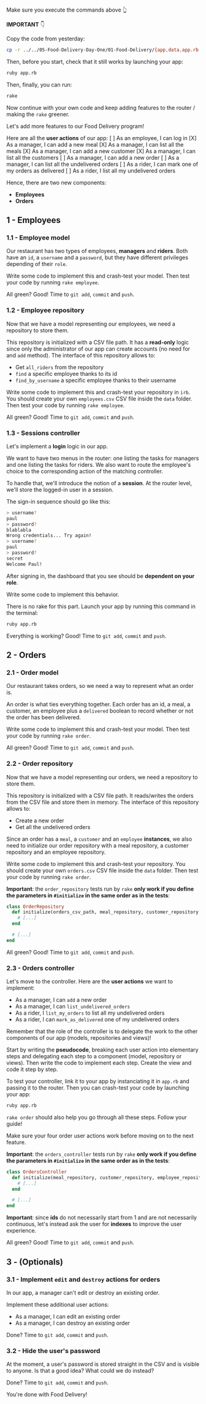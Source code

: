 Make sure you execute the commands above 👆

**IMPORTANT** 👇

Copy the code from yesterday:

```bash
cp -r ../../05-Food-Delivery-Day-One/01-Food-Delivery/{app,data,app.rb,router.rb} . # trailing dot is important
```

Then, before you start, check that it still works by launching your app:

```bash
ruby app.rb
```

Then, finally, you can run:

```bash
rake
```

Now continue with your own code and keep adding features to the router / making the `rake` greener.

Let's add more features to our Food Delivery program!

Here are all the **user actions** of our app:
[ ] As an employee, I can log in
[X] As a manager, I can add a new meal
[X] As a manager, I can list all the meals
[X] As a manager, I can add a new customer
[X] As a manager, I can list all the customers
[ ] As a manager, I can add a new order
[ ] As a manager, I can list all the undelivered orders
[ ] As a rider, I can mark one of my orders as delivered
[ ] As a rider, I list all my undelivered orders

Hence, there are two new components:
- **Employees**
- **Orders**

## 1 - Employees

### 1.1 - Employee model

Our restaurant has two types of employees, **managers** and **riders**. Both have an `id`, a `username` and a `password`, but they have different privileges depending of their `role`.

Write some code to implement this and crash-test your model. Then test your code by running `rake employee`.

All green? Good! Time to `git add`, `commit` and `push`.

### 1.2 - Employee repository

Now that we have a model representing our employees, we need a repository to store them.

This repository is initialized with a CSV file path. It has a **read-only** logic since only the administrator of our app can create accounts (no need for and `add` method). The interface of this repository allows to:
- Get `all_riders` from the repository
- `find` a specific employee thanks to its id
- `find_by_username` a specific employee thanks to their username

Write some code to implement this and crash-test your repository in `irb`. You should create your own `employees.csv` CSV file inside the `data` folder. Then test your code by running `rake employee`.

All green? Good! Time to `git add`, `commit` and `push`.

### 1.3 - Sessions controller

Let's implement a **login** logic in our app.

We want to have two menus in the router: one listing the tasks for managers and one listing the tasks for riders. We also want to route the employee's choice to the corresponding action of the matching controller.

To handle that, we'll introduce the notion of a **session**. At the router level, we'll store the logged-in user in a session.

The sign-in sequence should go like this:

```bash
> username?
paul
> password?
blablabla
Wrong credentials... Try again!
> username?
paul
> password?
secret
Welcome Paul!
```

After signing in, the dashboard that you see should be **dependent on your role**.

Write some code to implement this behavior.

There is no rake for this part. Launch your app by running this command in the terminal:

```bash
ruby app.rb
```

Everything is working? Good! Time to `git add`, `commit` and `push`.

## 2 - Orders

### 2.1 - Order model

Our restaurant takes orders, so we need a way to represent what an order is.

An order is what ties everything together. Each order has an id, a meal, a customer, an employee plus a `delivered` boolean to record whether or not the order has been delivered.

Write some code to implement this and crash-test your model. Then test your code by running `rake order`.

All green? Good! Time to `git add`, `commit` and `push`.

### 2.2 - Order repository

Now that we have a model representing our orders, we need a repository to store them.

This repository is initialized with a CSV file path. It reads/writes the orders from the CSV file and store them in memory. The interface of this repository allows to:
- Create a new order
- Get all the undelivered orders

Since an order has a `meal`, a `customer` and an `employee` **instances**, we also need to initialize our order repository with a meal repository, a customer repository and an employee repository.

Write some code to implement this and crash-test your repository. You should create your own `orders.csv` CSV file inside the `data` folder. Then test your code by running `rake order`.

**Important**: the `order_repository` tests run by `rake` **only work if you define the parameters in `#initialize` in the same order as in the tests**:

```ruby
class OrderRepository
  def initialize(orders_csv_path, meal_repository, customer_repository, employee_repository)
    # [...]
  end

  # [...]
end
```

All green? Good! Time to `git add`, `commit` and `push`.

### 2.3 - Orders controller

Let's move to the controller. Here are the **user actions** we want to implement:
- As a manager, I can `add` a new order
- As a manager, I can `list_undelivered_orders`
- As a rider, I `list_my_orders` to list all my undelivered orders
- As a rider, I can `mark_as_delivered` one of my undelivered orders

Remember that the role of the controller is to delegate the work to the other components of our app (models, repositories and views)!

Start by writing the **pseudocode**, breaking each user action into elementary steps and delegating each step to a component (model, repository or views). Then write the code to implement each step. Create the view and code it step by step.

To test your controller, link it to your app by instanciating it in `app.rb` and passing it to the router. Then you can crash-test your code by launching your app:

```bash
ruby app.rb
```

`rake order` should also help you go through all these steps. Follow your guide!

Make sure your four order user actions work before moving on to the next feature.

**Important**: the `orders_controller` tests run by `rake` **only work if you define the parameters in `#initialize` in the same order as in the tests**:

```ruby
class OrdersController
  def initialize(meal_repository, customer_repository, employee_repository, order_repository)
    # [...]
  end

  # [...]
end
```

**Important**: since **ids** do not necessarily start from 1 and are not necessarily continuous, let's instead ask the user for **indexes** to improve the user experience.

All green? Good! Time to `git add`, `commit` and `push`.

## 3 - (Optionals)

### 3.1 - Implement `edit` and `destroy` actions for orders

In our app, a manager can't edit or destroy an existing order.

Implement these additional user actions:
- As a manager, I can edit an existing order
- As a manager, I can destroy an existing order

Done? Time to `git add`, `commit` and `push`.

### 3.2 - Hide the user's password

At the moment, a user's password is stored straight in the CSV and is visible to anyone. Is that a good idea? What could we do instead?

Done? Time to `git add`, `commit` and `push`.

You're done with Food Delivery!
